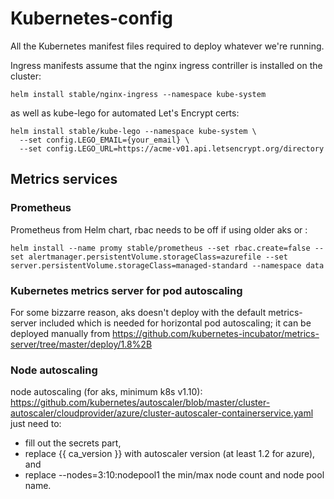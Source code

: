 # Kubernetes-config
All the Kubernetes manifest files required to deploy whatever we're running.

Ingress manifests assume that the nginx ingress contriller is installed on the cluster:
```
helm install stable/nginx-ingress --namespace kube-system
```

as well as kube-lego for automated Let's Encrypt certs:
```
helm install stable/kube-lego --namespace kube-system \
  --set config.LEGO_EMAIL={your_email} \
  --set config.LEGO_URL=https://acme-v01.api.letsencrypt.org/directory
```

## Metrics services

### Prometheus

Prometheus from Helm chart, rbac needs to be off if using older aks or :
```
helm install --name promy stable/prometheus --set rbac.create=false --set alertmanager.persistentVolume.storageClass=azurefile --set server.persistentVolume.storageClass=managed-standard --namespace data
```

### Kubernetes metrics server for pod autoscaling
For some bizzarre reason, aks doesn't deploy with the default metrics-server included which is needed for horizontal pod autoscaling; it can be deployed manually from https://github.com/kubernetes-incubator/metrics-server/tree/master/deploy/1.8%2B

### Node autoscaling
node autoscaling (for aks, minimum k8s v1.10): https://github.com/kubernetes/autoscaler/blob/master/cluster-autoscaler/cloudprovider/azure/cluster-autoscaler-containerservice.yaml  just need to: 
 * fill out the secrets part, 
 * replace {{ ca_version }} with autoscaler version (at least 1.2 for azure), and 
 * replace --nodes=3:10:nodepool1 the min/max node count and node pool name.
